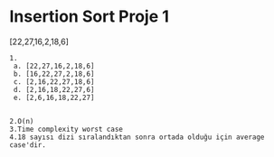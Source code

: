 # Insertion Sort Proje 1 #
[22,27,16,2,18,6]
    
    1.
     a. [22,27,16,2,18,6]  
     b. [16,22,27,2,18,6]  
     c. [2,16,22,27,18,6]
     d. [2,16,18,22,27,6]
     e. [2,6,16,18,22,27]


    2.O(n) 
    3.Time complexity worst case
    4.18 sayısı dizi sıralandıktan sonra ortada olduğu için average case'dir. 
